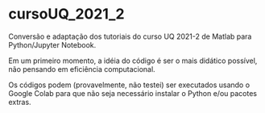 # cursoUQ_2021_2
Conversão e adaptação dos tutoriais do curso UQ 2021-2 de Matlab para Python/Jupyter Notebook.

Em um primeiro momento, a idéia do código é ser o mais didático possível, não pensando em eficiência computacional.

Os códigos podem (provavelmente, não testei) ser executados usando o Google Colab para que não seja necessário instalar o Python e/ou pacotes extras.

